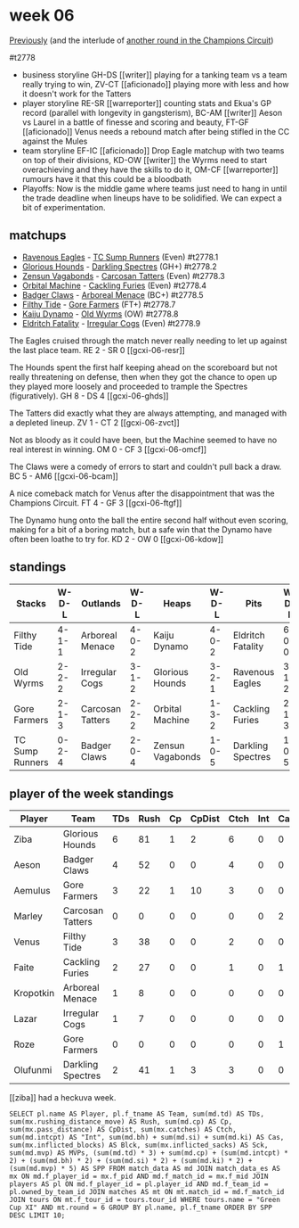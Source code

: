 # week 06

[Previously](week05) (and the interlude of [another round in the Champions Circuit](week05cc))

#t2778

* business storyline GH-DS [[writer]] playing for a tanking team vs a team really trying to win, ZV-CT [[aficionado]] playing more with less and how it doesn't work for the Tatters  
* player storyline RE-SR [[warreporter]] counting stats and Ekua's GP record (parallel with longevity in gangsterism), BC-AM [[writer]] Aeson vs Laurel in a battle of finesse and scoring and beauty, FT-GF [[aficionado]] Venus needs a rebound match after being stifled in the CC against the Mules
* team storyline EF-IC [[aficionado]] Drop Eagle matchup with two teams on top of their divisions, KD-OW [[writer]] the Wyrms need to start overachieving and they have the skills to do it, OM-CF [[warreporter]] rumours have it that this could be a bloodbath
* Playoffs: Now is the middle game where teams just need to hang in until the trade deadline when lineups have to be solidified. We can expect a bit of experimentation.


## matchups

* [Ravenous Eagles](../../teams/ravenouseagles) - [TC Sump Runners](../../teams/sumprunners) (Even) #t2778.1
* [Glorious Hounds](../../teams/glorioushounds) - [Darkling Spectres](../../teams/darklingspectres) (GH+) #t2778.2
* [Zensun Vagabonds](../../teams/zensunvagabonds) - [Carcosan Tatters](../../teams/carcosantatters) (Even) #t2778.3
* [Orbital Machine](../../teams/orbitalmachine) - [Cackling Furies](../../teams/cacklingfuries) (Even) #t2778.4
* [Badger Claws](../../teams/badgerclaws)  - [Arboreal Menace](../../teams/arborealmenace) (BC+) #t2778.5
* [Filthy Tide](../../teams/filthytide) - [Gore Farmers](../../teams/gorefarmers) (FT+) #t2778.7
* [Kaiju Dynamo](../../teams/kaijudynamo) - [Old Wyrms](../../teams/oldwyrms) (OW) #t2778.8
* [Eldritch Fatality](../../teams/eldritchfatality) - [Irregular Cogs](../../teams/irregularcogs) (Even) #t2778.9

The Eagles cruised through the match never really needing to let up against the last place team. RE 2 - SR 0 [[gcxi-06-resr]]

The Hounds spent the first half keeping ahead on the scoreboard but not really threatening on defense, then when they got the chance to open up they played more loosely and proceeded to trample the Spectres (figuratively). GH 8 - DS 4 [[gcxi-06-ghds]]

The Tatters did exactly what they are always attempting, and managed with a depleted lineup. ZV 1 - CT 2 [[gcxi-06-zvct]]

Not as bloody as it could have been, but the Machine seemed to have no real interest in winning. OM 0 - CF 3 [[gcxi-06-omcf]]

The Claws were a comedy of errors to start and couldn't pull back a draw. BC 5 - AM6 [[gcxi-06-bcam]]

A nice comeback match for Venus after the disappointment that was the Champions Circuit.  FT 4 - GF 3 [[gcxi-06-ftgf]]

The Dynamo hung onto the ball the entire second half without even scoring, making for a bit of a boring match, but a safe win that the Dynamo have often been loathe to try for. KD 2 - OW 0 [[gcxi-06-kdow]]

## standings

| Stacks | W-D-L | Outlands | W-D-L | Heaps | W-D-L | Pits | W-D-L |
|-------|-----|--|--|------|------|--|--|
| Filthy Tide | 4-1-1 | Arboreal Menace | 4-0-2 | Kaiju Dynamo | 4-0-2 | Eldritch Fatality | 6-0-0 |
| Old Wyrms | 2-2-2 | Irregular Cogs | 3-1-2 | Glorious Hounds | 3-2-1 | Ravenous Eagles | 3-1-2 |
| Gore Farmers | 2-1-3 | Carcosan Tatters | 2-2-2 | Orbital Machine | 1-3-2 | Cackling Furies | 2-1-3 |
| TC Sump Runners | 0-2-4 | Badger Claws | 2-0-4 | Zensun Vagabonds | 1-0-5 | Darkling Spectres | 1-0-5 |


## player of the week standings

| Player    | Team              | TDs  | Rush | Cp   | CpDist | Ctch | Int  | Cas  | Blck | Sck  | MVP  | SPP  |
|-----------|-------------------|------|------|------|--------|------|------|------|------|------|------|------|
| Ziba      | Glorious Hounds   |    6 |   81 |    1 |      2 |    6 |    0 |    0 |    1 |    0 |    0 |   19 |
| Aeson     | Badger Claws      |    4 |   52 |    0 |      0 |    4 |    0 |    0 |    1 |    0 |    0 |   12 |
| Aemulus   | Gore Farmers      |    3 |   22 |    1 |     10 |    3 |    0 |    0 |    3 |    0 |    0 |   10 |
| Marley    | Carcosan Tatters  |    0 |    0 |    0 |      0 |    0 |    0 |    2 |    6 |    0 |    1 |    9 |
| Venus     | Filthy Tide       |    3 |   38 |    0 |      0 |    2 |    0 |    0 |    0 |    0 |    0 |    9 |
| Faite     | Cackling Furies   |    2 |   27 |    0 |      0 |    1 |    0 |    1 |    4 |    0 |    0 |    8 |
| Kropotkin | Arboreal Menace   |    1 |    8 |    0 |      0 |    0 |    0 |    0 |    5 |    1 |    1 |    8 |
| Lazar     | Irregular Cogs    |    1 |    7 |    0 |      0 |    0 |    0 |    0 |    1 |    0 |    1 |    8 |
| Roze      | Gore Farmers      |    0 |    0 |    0 |      0 |    0 |    0 |    1 |    2 |    0 |    1 |    7 |
| Olufunmi  | Darkling Spectres |    2 |   41 |    1 |      3 |    3 |    0 |    0 |    2 |    0 |    0 |    7 |

[[ziba]] had a heckuva week.


```
SELECT pl.name AS Player, pl.f_tname AS Team, sum(md.td) AS TDs, sum(mx.rushing_distance_move) AS Rush, sum(md.cp) AS Cp,	sum(mx.pass_distance) AS CpDist, sum(mx.catches) AS Ctch, sum(md.intcpt) AS "Int", sum(md.bh) + sum(md.si) + sum(md.ki) AS Cas, sum(mx.inflicted_blocks) AS Blck, sum(mx.inflicted_sacks) AS Sck, sum(md.mvp) AS MVPs, (sum(md.td) * 3) + sum(md.cp) + (sum(md.intcpt) * 2) + (sum(md.bh) * 2) + (sum(md.si) * 2) + (sum(md.ki) * 2) + (sum(md.mvp) * 5) AS SPP FROM match_data AS md JOIN match_data_es AS mx ON md.f_player_id = mx.f_pid AND md.f_match_id = mx.f_mid JOIN players AS pl ON md.f_player_id = pl.player_id AND md.f_team_id = pl.owned_by_team_id JOIN matches AS mt ON mt.match_id = md.f_match_id JOIN tours ON mt.f_tour_id = tours.tour_id WHERE tours.name = "Green Cup XI" AND mt.round = 6 GROUP BY pl.name, pl.f_tname ORDER BY SPP DESC LIMIT 10;
```
